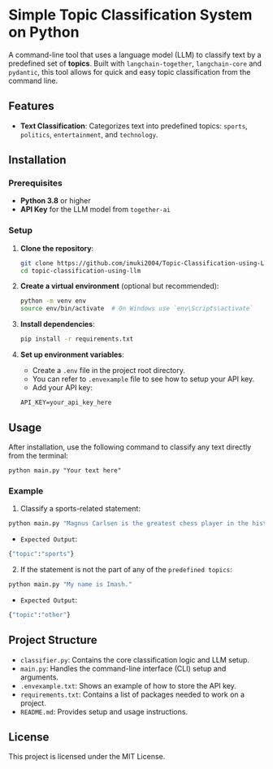 # Simple Topic Classification System on Python

A command-line tool that uses a language model (LLM) to classify text by a predefined set of **topics**. Built with `langchain-together`, `langchain-core` and `pydantic`, this tool allows for quick and easy topic classification from the command line.

## Features

- **Text Classification**: Categorizes text into predefined topics: `sports`, `politics`, `entertainment`, and `technology`.

## Installation

### Prerequisites

- **Python 3.8** or higher
- **API Key** for the LLM model from `together-ai`

### Setup

1. **Clone the repository**:

    ```bash
    git clone https://github.com/imuki2004/Topic-Classification-using-LLM.git
    cd topic-classification-using-llm
    ```
    

2. **Create a virtual environment** (optional but recommended):

    ```bash
    python -m venv env
    source env/bin/activate  # On Windows use `env\Scripts\activate`
    ```

3. **Install dependencies**:

    ```bash
    pip install -r requirements.txt
    ```

4. **Set up environment variables**:

    - Create a `.env` file in the project root directory.
    - You can refer to `.envexample` file to see how to setup your API key.
    - Add your API key:

    ```plaintext
    API_KEY=your_api_key_here
    ```
    
## Usage

After installation, use the following command to classify any text directly from the terminal:

    python main.py "Your text here"

### Example

1. Classify a sports-related statement:

```bash
python main.py "Magnus Carlsen is the greatest chess player in the history."
```

- `Expected Output`:
```bash
{"topic":"sports"}
```

2. If the statement is not the part of any of the `predefined topics`:

```bash
python main.py "My name is Imash."
```

- `Expected Output`:

```bash
{"topic":"other"}
```

## Project Structure

- `classifier.py`: Contains the core classification logic and LLM setup.
- `main.py`: Handles the command-line interface (CLI) setup and arguments.
- `.envexample.txt`: Shows an example of how to store the API key.
- `requirements.txt`: Contains a list of packages needed to work on a project.
- `README.md`: Provides setup and usage instructions.

## License

This project is licensed under the MIT License.